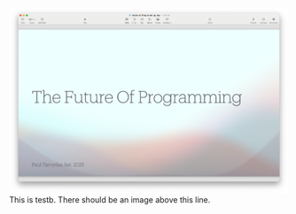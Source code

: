 ![](../screenshots/Screenshot-2025-01-02.png)This is testb. There should be an image above this line.
